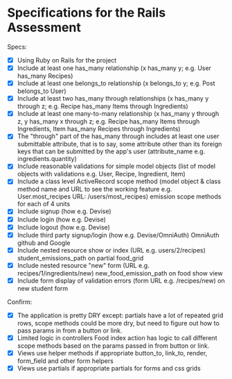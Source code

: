 # Specifications for the Rails Assessment

Specs:
- [x] Using Ruby on Rails for the project
- [x] Include at least one has_many relationship (x has_many y; e.g. User has_many Recipes)
- [x] Include at least one belongs_to relationship (x belongs_to y; e.g. Post belongs_to User)
- [x] Include at least two has_many through relationships (x has_many y through z; e.g. Recipe has_many Items through Ingredients)
- [x] Include at least one many-to-many relationship (x has_many y through z, y has_many x through z; e.g. Recipe has_many Items through Ingredients, Item has_many Recipes through Ingredients)
- [x] The "through" part of the has_many through includes at least one user submittable attribute, that is to say, some attribute other than its foreign keys that can be submitted by the app's user (attribute_name e.g. ingredients.quantity)
- [x] Include reasonable validations for simple model objects (list of model objects with validations e.g. User, Recipe, Ingredient, Item)
- [x] Include a class level ActiveRecord scope method (model object & class method name and URL to see the working feature e.g. User.most_recipes URL: /users/most_recipes)  emission scope methods for each of 4 units
- [x] Include signup (how e.g. Devise)
- [x] Include login (how e.g. Devise)
- [x] Include logout (how e.g. Devise)
- [x] Include third party signup/login (how e.g. Devise/OmniAuth)  OmniAuth github and Google
- [x] Include nested resource show or index (URL e.g. users/2/recipes)  student_emissions_path on partial food_grid
- [x] Include nested resource "new" form (URL e.g. recipes/1/ingredients/new)  new_food_emission_path on food show view
- [x] Include form display of validation errors (form URL e.g. /recipes/new)  on new student form

Confirm:
- [x] The application is pretty DRY  except: partials have a lot of repeated grid rows, scope methods could be more dry, but need to figure out how to pass params in from a button or link.
- [x] Limited logic in controllers   Food index action has logic to call different scope methods based on the params passed in from button or link.
- [x] Views use helper methods if appropriate  button_to, link_to, render, form_field and other form helpers
- [x] Views use partials if appropriate partials for forms and css grids
